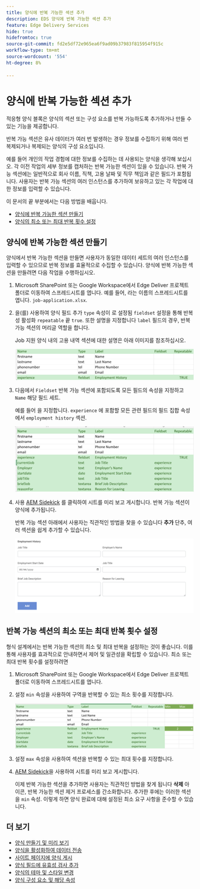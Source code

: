 ```yaml
---
title: 양식에 반복 가능한 섹션 추가
description: EDS 양식에 반복 가능한 섹션 추가
feature: Edge Delivery Services
hide: true
hidefromtoc: true
source-git-commit: fd2e5df72e965ea6f9ad09b37983f815954f915c
workflow-type: tm+mt
source-wordcount: '554'
ht-degree: 8%

---
```



# 양식에 반복 가능한 섹션 추가

적응형 양식 블록은 양식의 섹션 또는 구성 요소를 반복 가능하도록 추가하거나 만들 수 있는 기능을 제공합니다.

반복 가능 섹션은 유사 데이터가 여러 번 발생하는 경우 정보를 수집하기 위해 여러 번 복제되거나 복제되는 양식의 구성 요소입니다.

예를 들어 개인의 작업 경험에 대한 정보를 수집하는 데 사용되는 양식을 생각해 보십시오. 각 이전 작업의 세부 정보를 캡처하는 반복 가능한 섹션이 있을 수 있습니다. 반복 가능 섹션에는 일반적으로 회사 이름, 직책, 고용 날짜 및 직무 책임과 같은 필드가 포함됩니다. 사용자는 반복 가능 섹션의 여러 인스턴스를 추가하여 보유하고 있는 각 작업에 대한 정보를 입력할 수 있습니다.



이 문서의 끝 부분에서는 다음 방법을 배웁니다.

* [양식에 반복 가능한 섹션 만들기](#add-repeatable-sections-to-a-form)
* [양식의 최소 또는 최대 반복 횟수 설정](#set-minimum-or-maximum-number-of-repetitions-for-a-repeatable-section)

## 양식에 반복 가능한 섹션 만들기

양식에서 반복 가능한 섹션을 만들면 사용자가 동일한 데이터 세트의 여러 인스턴스를 입력할 수 있으므로 반복 정보를 효율적으로 수집할 수 있습니다. 양식에 반복 가능한 섹션을 만들려면 다음 작업을 수행하십시오.

1. Microsoft SharePoint 또는 Google Workspace에서 Edge Deliver 프로젝트 폴더로 이동하여 스프레드시트를 엽니다. 예를 들어, 라는 이름의 스프레드시트를 엽니다. `job-application.xlsx`.

1. 을(를) 사용하여 양식 필드 추가 `type` 속성이 로 설정됨 `fieldset` 설정을 통해 반복성 활성화 `repeatable` 끝 `true`. 또한 설명을 지정합니다 `label` 필드의 경우, 반복 가능 섹션의 머리글 역할을 합니다.

   Job 지원 양식 내의 고용 내역 섹션에 대한 설명은 아래 이미지를 참조하십시오.

   ![](/help/edge/assets/repeatable-section-example-job-application-form.png)

1. 다음에서 `Fieldset` 반복 가능 섹션에 포함되도록 모든 필드의 속성을 지정하고 `Name` 해당 필드 세트.

   예를 들어 을 지정합니다. `experience` 에 포함할 모든 관련 필드의 필드 집합 속성에서 `employment history` 섹션.

   ![](/help/edge/assets/repeatable-section--mention-fieldset-name-example-job-application-form.png)

1. 사용 [AEM Sidekick](https://www.aem.live/developer/tutorial#preview-and-publish-your-content) 를 클릭하여 시트를 미리 보고 게시합니다. 반복 가능 섹션이 양식에 추가됩니다.

   반복 가능 섹션 아래에서 사용자는 직관적인 방법을 찾을 수 있습니다 **추가** 단추, 여러 섹션을 쉽게 추가할 수 있습니다.

   ![반복 가능 섹션, 직관적인 찾기 **추가** 단추, 여러 섹션 추가 ](/help/edge/assets/repeatable-section-example.png)


## 반복 가능 섹션의 최소 또는 최대 반복 횟수 설정

형식 설계에서는 반복 가능한 섹션의 최소 및 최대 반복을 설정하는 것이 좋습니다. 이를 통해 사용자를 효과적으로 안내하면서 제어 및 일관성을 확립할 수 있습니다. 최소 또는 최대 반복 횟수를 설정하려면

1. Microsoft SharePoint 또는 Google Workspace에서 Edge Deliver 프로젝트 폴더로 이동하여 스프레드시트를 엽니다.

1. 설정 `min` 속성을 사용하여 구역을 반복할 수 있는 최소 횟수를 지정합니다.

   ![최소 및 최대 속성을 설정하여 섹션을 반복할 수 있는 횟수를 지정합니다](/help/edge/assets/repeatable-section-set-min-max.png)

1. 설정 `max` 속성을 사용하여 섹션을 반복할 수 있는 최대 횟수를 지정합니다.

1. [AEM Sidekick](https://www.aem.live/developer/tutorial#preview-and-publish-your-content)을 사용하여 시트를 미리 보고 게시합니다.

   이제 반복 가능한 섹션을 추가하면 사용자는 직관적인 방법을 찾게 됩니다 **삭제** 아이콘, 반복 가능한 섹션 제거 프로세스를 간소화합니다. 추가한 후에는 이러한 섹션을 `min` 속성. 이렇게 하면 양식 완료에 대해 설정된 최소 요구 사항을 준수할 수 있습니다.

<!--

For example, consider a form used to collect information from users applying for a loan. . You may have a repeatable section for capturing details of each co-applicant. The repeatable section would typically contain fields such as co-co-applicant

The form allows users to provide personal information, including details of the co-applicants. Users can enter details for co-applicants, with this section being repeatable.

![Repeatable sections in forms](/help/forms/assets/eds-repeatable.png)

## Prerequisites

The [Adaptive Form block is enabled](/help/edge/docs/forms/create-forms.md) for your Edge Delivery Service project. 

## Add a repeatable section to a form 

Let's take an example of a loan application form. The form enables users to submit personal information. You can include co-applicant details using repeatable sections, with the option to add a minimum and maximum of three co-applicant sections.

"_You can use a Microsoft Excel file on your SharePoint Site or Google Sheet file on Google Drive to develop a form. Examples in this document are based on a [Microsoft Excel file on your SharePoint Site](https://www.aem.live/docs/setup-customer-sharepoint)._" 


To add repeatable sections in Edge Delivery:

1. [Author a form using Microsoft Excel](#author-form)
2. [Preview and publish the form](#preview-form)

### Author a form using Microsoft Excel {#author-form}

1. Go to your Edge Deliver project folder on Microsoft SharePoint or Google Workspace and open your spreadsheet. For example, open an a spreadsheet named `loan-application.xlsx`.

1. Add a new columns labeled `Repeatable` to the sheet contaning your form fields. By default, the `shared-default` sheet contains the form fields.  

1. Add new columns labeled as `Repeatable`, `Min`, and `Max` in your Microsoft Excel file.
1. Specify the value for the `Repeatable` column as `True` for the fieldset that you want to make repeatable.
1. Specify the values for the `Min` and `Max` columns. The `Min` value represents the minimum number of occurrences for which the panel repeats, while the `Max` value represents the maximum number of occurrences for which the panel repeats.
1. Save your Microsoft Excel file.
     
>[!NOTE]
>
> Here is the [Loan application](/help/forms/assets/loan-application.xlsx) excel sheet for your reference. 

### Preview/Publish the form using your Edge Delivery Service

1. Open or create new document file in a Microsft SharePoint Site to embed the Excel sheet  in it using a `Form Block`. For example, open the `index` file and add a `Form Block`.
2. Open the command prompt, navigate to your AEM Edge Delivery project directory on your local machine, and execute the command as `aem up`.

The form is accessible at `https://localhost:3000`, where clicking the `Add` button adds new repeatable section for entering co-applicant details. You can also delete the the repeatable section by clicking the `Delete` button. 

>[!NOTE]
>
> If you encounter a "Page Not Found" error while accessing your form at localhost, add the directory name of the Microsoft SharePoint Site in front of the URL where your form is located. For example, `http://localhost:3000/<dir-name>/`

-->


## 더 보기

* [양식 만들기 및 미리 보기](/help/edge/docs/forms/create-forms.md)
* [양식을 활성화하여 데이터 전송](/help/edge/docs/forms/submit-forms.md)
* [사이트 페이지에 양식 게시](/help/edge/docs/forms/publish-forms.md)
* [양식 필드에 유효성 검사 추가](/help/edge/docs/forms/validate-forms.md)
* [양식의 테마 및 스타일 변경](/help/edge/docs/forms/style-theme-forms.md)
* [양식 구성 요소 및 해당 속성](/help/edge/docs/forms/form-components.md)
